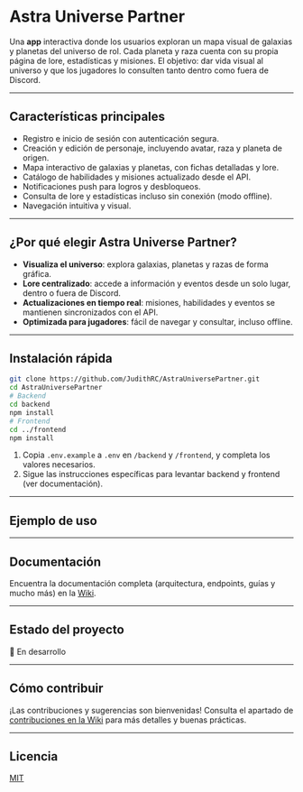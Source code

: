 # Astra Universe Partner

Una **app** interactiva donde los usuarios exploran un mapa visual de galaxias y planetas del universo de rol. Cada planeta y raza cuenta con su propia página de lore, estadísticas y misiones. El objetivo: dar vida visual al universo y que los jugadores lo consulten tanto dentro como fuera de Discord.

<!-- Puedes añadir aquí un logo o banner más adelante -->
<!-- ![Captura de Pantalla o Logo](URL_DE_LA_IMAGEN) -->

---

## Características principales

- Registro e inicio de sesión con autenticación segura.
- Creación y edición de personaje, incluyendo avatar, raza y planeta de origen.
- Mapa interactivo de galaxias y planetas, con fichas detalladas y lore.
- Catálogo de habilidades y misiones actualizado desde el API.
- Notificaciones push para logros y desbloqueos.
- Consulta de lore y estadísticas incluso sin conexión (modo offline).
- Navegación intuitiva y visual.

---

## ¿Por qué elegir Astra Universe Partner?

- **Visualiza el universo**: explora galaxias, planetas y razas de forma gráfica.
- **Lore centralizado**: accede a información y eventos desde un solo lugar, dentro o fuera de Discord.
- **Actualizaciones en tiempo real**: misiones, habilidades y eventos se mantienen sincronizados con el API.
- **Optimizada para jugadores**: fácil de navegar y consultar, incluso offline.

---

## Instalación rápida

```sh
git clone https://github.com/JudithRC/AstraUniversePartner.git
cd AstraUniversePartner
# Backend
cd backend
npm install
# Frontend
cd ../frontend
npm install
```

1. Copia `.env.example` a `.env` en `/backend` y `/frontend`, y completa los valores necesarios.
2. Sigue las instrucciones específicas para levantar backend y frontend (ver documentación).

---

## Ejemplo de uso

<!-- Añade aquí un ejemplo de uso cuando la app esté lista para ello. -->

---

## Documentación

Encuentra la documentación completa (arquitectura, endpoints, guías y mucho más) en la [Wiki](https://github.com/JudithRC/AstraUniversePartner/wiki).

---

## Estado del proyecto

🚧 En desarrollo

---

## Cómo contribuir

¡Las contribuciones y sugerencias son bienvenidas! Consulta el apartado de [contribuciones en la Wiki](https://github.com/JudithRC/AstraUniversePartner/wiki/Contribuir-al-Proyecto) para más detalles y buenas prácticas.

---

## Licencia

[MIT](LICENSE)
